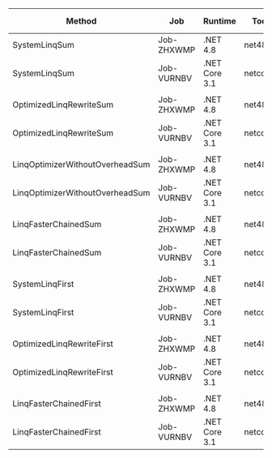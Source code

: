 |                          Method |        Job |       Runtime |    Toolchain |          Mean |      Error |     StdDev |        Median | Ratio | RatioSD |  Gen 0 | Gen 1 | Gen 2 | Allocated |
|-------------------------------- |----------- |-------------- |------------- |--------------:|-----------:|-----------:|--------------:|------:|--------:|-------:|------:|------:|----------:|
|                   SystemLinqSum | Job-ZHXWMP |      .NET 4.8 |        net48 | 4,680.1396 ns | 49.3626 ns | 46.1738 ns | 4,693.2716 ns |  1.00 |    0.00 | 0.0076 |     - |     - |      32 B |
|                   SystemLinqSum | Job-VURNBV | .NET Core 3.1 | netcoreapp31 | 3,889.8721 ns | 54.8034 ns | 51.2632 ns | 3,921.0648 ns |  0.83 |    0.01 | 0.0076 |     - |     - |      32 B |
|                                 |            |               |              |               |            |            |               |       |         |        |       |       |           |
|         OptimizedLinqRewriteSum | Job-ZHXWMP |      .NET 4.8 |        net48 |   543.2053 ns |  8.5477 ns |  7.9955 ns |   540.6831 ns |  1.00 |    0.00 |      - |     - |     - |         - |
|         OptimizedLinqRewriteSum | Job-VURNBV | .NET Core 3.1 | netcoreapp31 |   549.5795 ns |  6.8149 ns |  6.0412 ns |   551.7287 ns |  1.01 |    0.02 |      - |     - |     - |         - |
|                                 |            |               |              |               |            |            |               |       |         |        |       |       |           |
| LinqOptimizerWithoutOverheadSum | Job-ZHXWMP |      .NET 4.8 |        net48 | 1,160.1174 ns | 22.3373 ns | 18.6526 ns | 1,151.4587 ns |  1.00 |    0.00 | 0.0477 |     - |     - |     201 B |
| LinqOptimizerWithoutOverheadSum | Job-VURNBV | .NET Core 3.1 | netcoreapp31 | 1,006.4633 ns | 15.3502 ns | 14.3586 ns | 1,000.4285 ns |  0.87 |    0.02 | 0.0458 |     - |     - |     192 B |
|                                 |            |               |              |               |            |            |               |       |         |        |       |       |           |
|            LinqFasterChainedSum | Job-ZHXWMP |      .NET 4.8 |        net48 |   523.1854 ns |  8.2149 ns |  7.6843 ns |   526.2203 ns |  1.00 |    0.00 |      - |     - |     - |         - |
|            LinqFasterChainedSum | Job-VURNBV | .NET Core 3.1 | netcoreapp31 |   516.9308 ns |  8.0259 ns |  7.5074 ns |   512.4153 ns |  0.99 |    0.02 |      - |     - |     - |         - |
|                                 |            |               |              |               |            |            |               |       |         |        |       |       |           |
|                 SystemLinqFirst | Job-ZHXWMP |      .NET 4.8 |        net48 |    25.5072 ns |  0.3850 ns |  0.3601 ns |    25.7209 ns |  1.00 |    0.00 |      - |     - |     - |         - |
|                 SystemLinqFirst | Job-VURNBV | .NET Core 3.1 | netcoreapp31 |    25.4870 ns |  0.4802 ns |  0.4492 ns |    25.6997 ns |  1.00 |    0.02 |      - |     - |     - |         - |
|                                 |            |               |              |               |            |            |               |       |         |        |       |       |           |
|       OptimizedLinqRewriteFirst | Job-ZHXWMP |      .NET 4.8 |        net48 |     0.0495 ns |  0.0268 ns |  0.0463 ns |     0.0478 ns |     ? |       ? |      - |     - |     - |         - |
|       OptimizedLinqRewriteFirst | Job-VURNBV | .NET Core 3.1 | netcoreapp31 |     0.0018 ns |  0.0032 ns |  0.0030 ns |     0.0000 ns |     ? |       ? |      - |     - |     - |         - |
|                                 |            |               |              |               |            |            |               |       |         |        |       |       |           |
|          LinqFasterChainedFirst | Job-ZHXWMP |      .NET 4.8 |        net48 |     0.7924 ns |  0.0461 ns |  0.0920 ns |     0.7525 ns |  1.00 |    0.00 |      - |     - |     - |         - |
|          LinqFasterChainedFirst | Job-VURNBV | .NET Core 3.1 | netcoreapp31 |     0.9891 ns |  0.0409 ns |  0.0383 ns |     0.9657 ns |  1.12 |    0.12 |      - |     - |     - |         - |